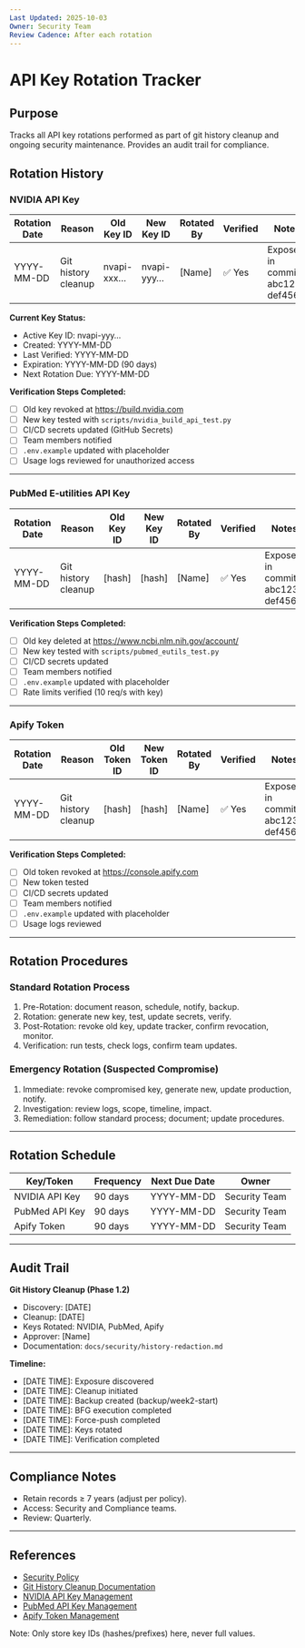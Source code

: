 ```yaml
---
Last Updated: 2025-10-03
Owner: Security Team
Review Cadence: After each rotation
---
```


# API Key Rotation Tracker

## Purpose

Tracks all API key rotations performed as part of git history cleanup and ongoing security maintenance. Provides an audit trail for compliance.

## Rotation History

### NVIDIA API Key

| Rotation Date | Reason                | Old Key ID         | New Key ID         | Rotated By | Verified | Notes                                   |
|---------------|-----------------------|--------------------|--------------------|------------|----------|-----------------------------------------|
| YYYY-MM-DD    | Git history cleanup   | nvapi-xxx…         | nvapi-yyy…         | [Name]     | ✅ Yes   | Exposed in commits abc123-def456        |

**Current Key Status:**
- Active Key ID: nvapi-yyy…
- Created: YYYY-MM-DD
- Last Verified: YYYY-MM-DD
- Expiration: YYYY-MM-DD (90 days)
- Next Rotation Due: YYYY-MM-DD

**Verification Steps Completed:**
- [ ] Old key revoked at https://build.nvidia.com
- [ ] New key tested with `scripts/nvidia_build_api_test.py`
- [ ] CI/CD secrets updated (GitHub Secrets)
- [ ] Team members notified
- [ ] `.env.example` updated with placeholder
- [ ] Usage logs reviewed for unauthorized access

---

### PubMed E-utilities API Key

| Rotation Date | Reason                | Old Key ID | New Key ID | Rotated By | Verified | Notes                            |
|---------------|-----------------------|------------|------------|------------|----------|----------------------------------|
| YYYY-MM-DD    | Git history cleanup   | [hash]     | [hash]     | [Name]     | ✅ Yes   | Exposed in commits abc123-def456 |

**Verification Steps Completed:**
- [ ] Old key deleted at https://www.ncbi.nlm.nih.gov/account/
- [ ] New key tested with `scripts/pubmed_eutils_test.py`
- [ ] CI/CD secrets updated
- [ ] Team members notified
- [ ] `.env.example` updated with placeholder
- [ ] Rate limits verified (10 req/s with key)

---

### Apify Token

| Rotation Date | Reason                | Old Token ID | New Token ID | Rotated By | Verified | Notes                            |
|---------------|-----------------------|--------------|--------------|------------|----------|----------------------------------|
| YYYY-MM-DD    | Git history cleanup   | [hash]       | [hash]       | [Name]     | ✅ Yes   | Exposed in commits abc123-def456 |

**Verification Steps Completed:**
- [ ] Old token revoked at https://console.apify.com
- [ ] New token tested
- [ ] CI/CD secrets updated
- [ ] Team members notified
- [ ] `.env.example` updated with placeholder
- [ ] Usage logs reviewed

---

## Rotation Procedures

### Standard Rotation Process
1. Pre-Rotation: document reason, schedule, notify, backup.
2. Rotation: generate new key, test, update secrets, verify.
3. Post-Rotation: revoke old key, update tracker, confirm revocation, monitor.
4. Verification: run tests, check logs, confirm team updates.

### Emergency Rotation (Suspected Compromise)
1. Immediate: revoke compromised key, generate new, update production, notify.
2. Investigation: review logs, scope, timeline, impact.
3. Remediation: follow standard process; document; update procedures.

---

## Rotation Schedule

| Key/Token        | Frequency | Next Due Date | Owner         |
|------------------|-----------|---------------|---------------|
| NVIDIA API Key   | 90 days   | YYYY-MM-DD    | Security Team |
| PubMed API Key   | 90 days   | YYYY-MM-DD    | Security Team |
| Apify Token      | 90 days   | YYYY-MM-DD    | Security Team |

---

## Audit Trail

**Git History Cleanup (Phase 1.2)**
- Discovery: [DATE]
- Cleanup: [DATE]
- Keys Rotated: NVIDIA, PubMed, Apify
- Approver: [Name]
- Documentation: `docs/security/history-redaction.md`

**Timeline:**
- [DATE TIME]: Exposure discovered
- [DATE TIME]: Cleanup initiated
- [DATE TIME]: Backup created (backup/week2-start)
- [DATE TIME]: BFG execution completed
- [DATE TIME]: Force-push completed
- [DATE TIME]: Keys rotated
- [DATE TIME]: Verification completed

---

## Compliance Notes

- Retain records ≥ 7 years (adjust per policy).
- Access: Security and Compliance teams.
- Review: Quarterly.

---

## References

- [Security Policy](../SECURITY.md)
- [Git History Cleanup Documentation](history-redaction.md)
- [NVIDIA API Key Management](https://build.nvidia.com)
- [PubMed API Key Management](https://www.ncbi.nlm.nih.gov/account/)
- [Apify Token Management](https://console.apify.com)

Note: Only store key IDs (hashes/prefixes) here, never full values.


